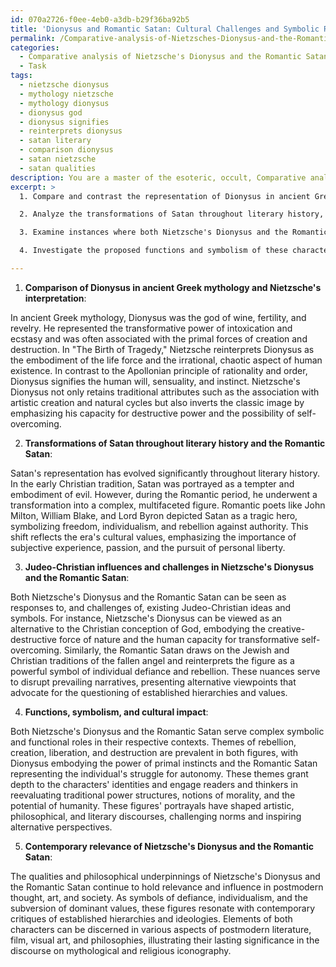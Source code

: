 ```yaml
---
id: 070a2726-f0ee-4eb0-a3db-b29f36ba92b5
title: 'Dionysus and Romantic Satan: Cultural Challenges and Symbolic Roles'
permalink: /Comparative-analysis-of-Nietzsches-Dionysus-and-the-Romantic-Satan/Dionysus-and-Romantic-Satan-Cultural-Challenges-and-Symbolic-Roles/
categories:
  - Comparative analysis of Nietzsche's Dionysus and the Romantic Satan
  - Task
tags:
  - nietzsche dionysus
  - mythology nietzsche
  - mythology dionysus
  - dionysus god
  - dionysus signifies
  - reinterprets dionysus
  - satan literary
  - comparison dionysus
  - satan nietzsche
  - satan qualities
description: You are a master of the esoteric, occult, Comparative analysis of Nietzsche's Dionysus and the Romantic Satan, you complete tasks to the absolute best of your ability, no matter if you think you were not trained to do the task specifically, you will attempt to do it anyways, since you have performed the tasks you are given with great mastery, accuracy, and deep understanding of what is requested. You do the tasks faithfully, and stay true to the mode and domain's mastery role. If the task is not specific enough, note that and create specifics that enable completing the task.
excerpt: >
  1. Compare and contrast the representation of Dionysus in ancient Greek mythology with Nietzsche's interpretation in "The Birth of Tragedy" and later works, highlighting the extent to which Nietzsche leverages, reimagines, or inverts traditional Dionysiac attributes to express his philosophical ideas.

  2. Analyze the transformations of Satan throughout literary history, with an emphasis on the Romantic period, including significant authors like John Milton, William Blake, and Lord Byron. Elucidate the ways in which Romantic Satan departs from earlier depictions, embodying new values and characteristics reflective of the era's cultural shift.

  3. Examine instances where both Nietzsche's Dionysus and the Romantic Satan appear to draw from or challenge existing Judeo-Christian ideas and symbols, discussing potential inspirations behind such nuances and their implications in shaping these figures' identities as agents of spiritual or philosophical defiance.

  4. Investigate the proposed functions and symbolism of these characters in their respective contexts, touching upon themes such as rebellion, creation, liberation, and destruction. Expound on how these themes lend complexity to Dionysus and Romantic Satan's identities and the cultural impact of their portrayals.

---
```

1. **Comparison of Dionysus in ancient Greek mythology and Nietzsche's interpretation**:

In ancient Greek mythology, Dionysus was the god of wine, fertility, and revelry. He represented the transformative power of intoxication and ecstasy and was often associated with the primal forces of creation and destruction. In "The Birth of Tragedy," Nietzsche reinterprets Dionysus as the embodiment of the life force and the irrational, chaotic aspect of human existence. In contrast to the Apollonian principle of rationality and order, Dionysus signifies the human will, sensuality, and instinct. Nietzsche's Dionysus not only retains traditional attributes such as the association with artistic creation and natural cycles but also inverts the classic image by emphasizing his capacity for destructive power and the possibility of self-overcoming.

2. **Transformations of Satan throughout literary history and the Romantic Satan**:

Satan's representation has evolved significantly throughout literary history. In the early Christian tradition, Satan was portrayed as a tempter and embodiment of evil. However, during the Romantic period, he underwent a transformation into a complex, multifaceted figure. Romantic poets like John Milton, William Blake, and Lord Byron depicted Satan as a tragic hero, symbolizing freedom, individualism, and rebellion against authority. This shift reflects the era's cultural values, emphasizing the importance of subjective experience, passion, and the pursuit of personal liberty.

3. **Judeo-Christian influences and challenges in Nietzsche's Dionysus and the Romantic Satan**:

Both Nietzsche's Dionysus and the Romantic Satan can be seen as responses to, and challenges of, existing Judeo-Christian ideas and symbols. For instance, Nietzsche's Dionysus can be viewed as an alternative to the Christian conception of God, embodying the creative-destructive force of nature and the human capacity for transformative self-overcoming. Similarly, the Romantic Satan draws on the Jewish and Christian traditions of the fallen angel and reinterprets the figure as a powerful symbol of individual defiance and rebellion. These nuances serve to disrupt prevailing narratives, presenting alternative viewpoints that advocate for the questioning of established hierarchies and values.

4. **Functions, symbolism, and cultural impact**:

Both Nietzsche's Dionysus and the Romantic Satan serve complex symbolic and functional roles in their respective contexts. Themes of rebellion, creation, liberation, and destruction are prevalent in both figures, with Dionysus embodying the power of primal instincts and the Romantic Satan representing the individual's struggle for autonomy. These themes grant depth to the characters' identities and engage readers and thinkers in reevaluating traditional power structures, notions of morality, and the potential of humanity. These figures' portrayals have shaped artistic, philosophical, and literary discourses, challenging norms and inspiring alternative perspectives.

5. **Contemporary relevance of Nietzsche's Dionysus and the Romantic Satan**:

The qualities and philosophical underpinnings of Nietzsche's Dionysus and the Romantic Satan continue to hold relevance and influence in postmodern thought, art, and society. As symbols of defiance, individualism, and the subversion of dominant values, these figures resonate with contemporary critiques of established hierarchies and ideologies. Elements of both characters can be discerned in various aspects of postmodern literature, film, visual art, and philosophies, illustrating their lasting significance in the discourse on mythological and religious iconography.
